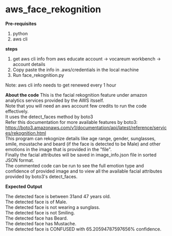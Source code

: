 # aws_face_rekognition
**Pre-requisites**
1. python
2. aws cli

**steps**
1. get aws cli info from aws educate account -> vocareum workbench -> account details
2. Copy paste the info in .aws/credentials in the local machine
3. Run face_rekognition.py

Note: aws cli info needs to get renewed every 1 hour

**About the code**
This is the facial rekognition feature under amazon analytics services provided by the AWS itsself.  
Note that you will need an aws account few credits to run the code effectively.  
It uses the detect_faces method by boto3  
Refer this documentation for more available features by boto3: https://boto3.amazonaws.com/v1/documentation/api/latest/reference/services/rekognition.html  
This program can rekognize details like age range, gender, sunglasses, smile, moustache and beard (if the face is detected to be Male) and other emotions in the image that is provided in the "file".  
Finally the facial attributes will be saved in image_info.json file in sorted JSON format.  
The commented code can be run to see the full emotion type and confidence of provided image and to view all the available facial attributes provided by boto3's detect_faces.  

**Expected Output**  

The detected face is between 31and 47 years old.  
The detected face is of Male.  
The detected face is not wearing a sunglass.  
The detected face is not Smiling.  
The detected face has Beard.  
The detected face has Mustache.  
The detected face is CONFUSED with 65.20594787597656% confidence.  

